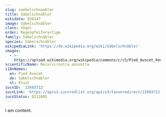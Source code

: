 ```yaml
---
slug: saebelschnaebler
title: Säbelschnäbler
wikidata: Q26147
image: Säbelschnäbler
class: Vögel
order: Regenpfeiferartige
family: Säbelschnäbler
species: Säbelschnäbler
wikipediaLink: 'https://de.wikipedia.org/wiki/Säbelschnäbler'
images:
  - >-
    https://upload.wikimedia.org/wikipedia/commons/c/c5/Pied_Avocet_Recurvirostra_avosetta.jpg
scientificName: Recurvirostra avosetta
i18nNames:
  en: Pied Avocet
  de: Säbelschnäbler
  nl: Kluut
iucnID: '22693712'
iucnLink: 'https://apiv3.iucnredlist.org/api/v3/taxonredirect/22693712'
iucnStatus: Q211005
---
```


I am content.
